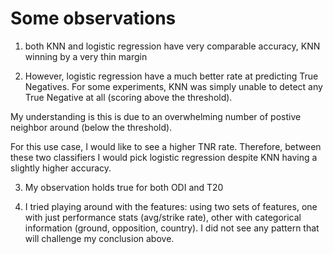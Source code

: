 # Some observations 

1) both KNN and logistic regression have very comparable accuracy, KNN winning 
by a very thin margin 

2) However, logistic regression have a much better rate at predicting 
True Negatives. For some experiments, KNN was simply unable to detect 
any True Negative at all (scoring above the threshold).  

My understanding is this is due to an overwhelming number of postive neighbor 
around (below the threshold). 

For this use case, I would like to see a higher TNR rate. Therefore, between 
these two classifiers I would pick logistic regression despite KNN having a 
slightly higher accuracy. 

3) My observation holds true for both ODI and T20 

4) I tried playing around with the features: using two sets of features, one
with just performance stats (avg/strike rate), other with categorical 
information (ground, opposition, country). I did not see any pattern that 
will challenge my conclusion above. 

